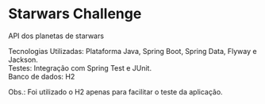 # Starwars Challenge

API dos planetas de starwars

Tecnologias Utilizadas: Plataforma Java, Spring Boot, Spring Data, Flyway e Jackson. <br />
Testes: Integração com Spring Test e JUnit.<br />
Banco de dados: H2 <br />

Obs.: Foi utilizado o H2 apenas para facilitar o teste da aplicação.

